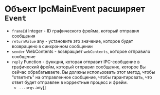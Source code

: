 # Объект IpcMainEvent расширяет `Event`

* `frameId` Integer - ID графического фрейма, который отправил сообщения
* `returnValue` any - установите это значение, которое будет возвращено в синхронном сообщении
* `sender` WebContents - возвращает `webContents`, которое отправило сообщение
* `reply` Function - функция, которая отправит IPC-сообщение в графический фрейм, который отправил сообщение, которое Вы сейчас обрабатываете.  Вы должны использовать этот метод, чтобы "ответить" на отправленное сообщение, чтобы гарантировать, что ответ будет отправлен в корректные процесс и фрейм.
  * `...args` any[]
